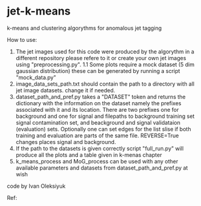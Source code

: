 # jet-k-means
k-means and clustering algorythms for anomalous jet tagging 

How to use:
1. The jet images used for this code were produced by the algorythm in a different repository please refere to it or create your own jet images using  "preprocessing.py".
1.1 Some plots require a mock dataset (5 dim gaussian distribution) these can be generated by running a script "mock_data.py"
2. image_data_sets_path.txt should contain the path to a directory with all jet image datasets. change it if needed.
3. dataset_path_and_pref.py takes a "DATASET" token and returns the dictionary with the information on the dataset namely the prefixes associated with it and its location. There are two prefixes one for background and one for signal and filepaths to background training set signal contamination set, and beackground and signal validataion (evaluation) sets. Optionally one can set edges for the list slise if both training and evaluation are parts of the same file. REVERSE=True changes places signal and background.
4. If the path to the datasets is given correctly script "full_run.py" will produce all the plots and a table given in k-menas chapter
5. k_means_process and MoG_process can be used with any other available parameters and datasets from dataset_path_and_pref.py at wish

code by Ivan Oleksiyuk

Ref: 


